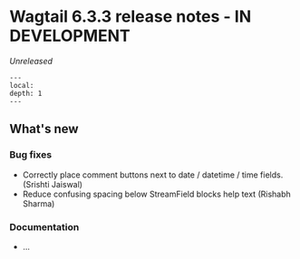 # Wagtail 6.3.3 release notes - IN DEVELOPMENT

_Unreleased_

```{contents}
---
local:
depth: 1
---
```

## What's new


### Bug fixes

 * Correctly place comment buttons next to date / datetime / time fields. (Srishti Jaiswal)
 * Reduce confusing spacing below StreamField blocks help text (Rishabh Sharma)

### Documentation

 * ...
